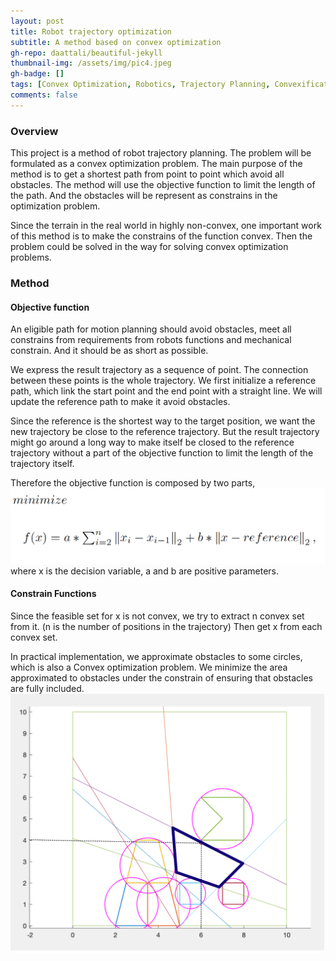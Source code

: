 ```yaml
---
layout: post
title: Robot trajectory optimization
subtitle: A method based on convex optimization
gh-repo: daattali/beautiful-jekyll
thumbnail-img: /assets/img/pic4.jpeg
gh-badge: []
tags: [Convex Optimization, Robotics, Trajectory Planning, Convexification]
comments: false
---
```


### Overview

This project is a method of robot trajectory planning. The problem will be formulated as a convex optimization problem. The main purpose of the method is to get a shortest path from point to point which avoid all obstacles. The method will use the objective function to limit the length of the path. And the obstacles will be represent as constrains in the optimization problem.

Since the terrain in the real world in highly non-convex, one important work of this method is to make the constrains of the function convex. Then the problem could be solved in the way for solving convex optimization problems.

### Method

#### Objective function

An eligible path for motion planning should avoid obstacles, meet all constrains from requirements from robots functions and mechanical constrain. And it should be as short as possible.

We express the result trajectory as a sequence of point. The connection between these points is the whole trajectory. 
We first initialize a reference path, which link the start point and the end point with a straight line. We will update the reference path to make it avoid obstacles.

Since the reference is the shortest way to the target position, we want the new trajectory be close to the reference trajectory. 
But the result trajectory might go around a long way to make itself be closed to the reference trajectory without a part of the objective function to limit the length of the trajectory itself.

Therefore the objective function is composed by two parts,
![Crepe](/assets/img/f1.png)
where x is the decision variable, a and b are positive parameters.

#### Constrain Functions

Since the feasible set for x is not convex, we try to extract n convex set from it. 
(n is the number of positions in the trajectory) 
Then get x from each convex set.

In practical implementation, we approximate obstacles to some circles, which is also a Convex optimization problem. We minimize the area approximated to obstacles under the constrain of ensuring that obstacles are fully included.
![Crepe](/assets/img/pic4.jpeg)


